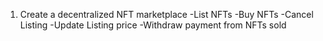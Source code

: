 1. Create a decentralized NFT marketplace
   -List NFTs
   -Buy NFTs
   -Cancel Listing
   -Update Listing price
   -Withdraw payment from NFTs sold
